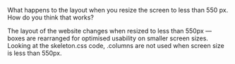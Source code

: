 What happens to the layout when you resize the screen to less than 550 px. How do you think that works?

The layout of the website changes when resized to less than 550px — boxes are rearranged for optimised usability on smaller screen sizes. Looking at the skeleton.css code, .columns are not used when screen size is less than 550px.
